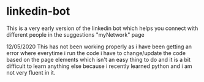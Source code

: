 # linkedin-bot
This is a very early version of the linkedin bot which helps you connect with  different people in the suggestions "myNetwork" page 

12/05/2020
This has not been working properly as i have been getting an error where everytime i run the code i have to change/update the code based
on the page elements which isn't an easy thing to do and it is a bit difficult to learn anything else because i recently learned python and
i am not very fluent in it.
